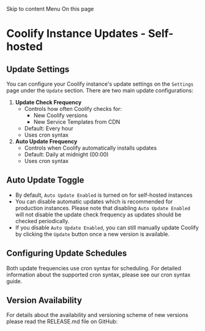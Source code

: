 Skip to content
Menu
On this page
# Coolify Instance Updates - Self-hosted ​
## Update Settings ​
You can configure your Coolify instance's update settings on the `Settings` page under the `Update` section.
There are two main update configurations:
  1. **Update Check Frequency**
     * Controls how often Coolify checks for: 
       * New Coolify versions
       * New Service Templates from CDN
     * Default: Every hour
     * Uses cron syntax
  2. **Auto Update Frequency**
     * Controls when Coolify automatically installs updates
     * Default: Daily at midnight (00:00)
     * Uses cron syntax


## Auto Update Toggle ​
  * By default, `Auto Update Enabled` is turned on for self-hosted instances
  * You can disable automatic updates which is recommended for production instances. Please note that disabling `Auto Update Enabled` will not disable the update check frequency as updates should be checked periodically.
  * If you disable `Auto Update Enabled`, you can still manually update Coolify by clicking the `Update` button once a new version is available.


## Configuring Update Schedules ​
Both update frequencies use cron syntax for scheduling. For detailed information about the supported cron syntax, please see our cron syntax guide.
## Version Availability ​
For details about the availability and versioning scheme of new versions please read the RELEASE.md file on GitHub:
